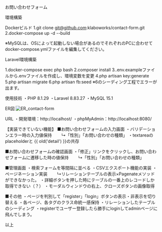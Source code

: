 お問い合わせフォーム

環境構築

Dockerビルド
1.git clone git@github.com:klaboworks/contact-form.git
2.docker-compose up -d --build

※MySQLは、OSによって起動しない場合があるのでそれぞれのPCに合わせてdocker-compose.ymlファイルを編集してください。

Laravel環境構築

1.docker-compose exec php bash
2.composer install
3..env.exampleファイルから.envファイルを作成し、環境変数を変更
4.php artisan key:generate
5.php artisan migrate
6.php artisan fb:seed
※6のシーディング工程でエラーが出ます。

使用技術
・PHP 8.1.29
・Laravel 8.83.27
・MySQL 15.1

ER図
![ER_contact-form](https://github.com/user-attachments/assets/088bd097-dc9d-4150-9c22-e823fef86374)


URL
・開発環境：http://localhost/
・phpMyAdmin：http://localhost:8080/

【実装できていない機能】
■お問い合わせフォームの入力画面
・バリデーションエラー時の入力値保持
　　↳「性別」「お問い合わせの種類」
・textareaのplaceholderと {{ old('detail') }}の共存

■お問い合わせフォームの確認画面
・「修正」リンクをクリックし、お問い合わせフォームに遷移した時の値保持
　　↳「性別」「お問い合わせの種類」

■管理画面
・検索フォームを等間隔に並べる
・CSVエクスポート機能の実装
・ページネーション実装
　　↳リレーションテーブルの表示×Pagenateメソッドができなかった。
・詳細ボタンを押した時にテーブルの一番上のレコードしか取得できない（？）
・モーダルウィンドウの右上、クローズボタンの画像取得

■その他
・ページを判別して「register」「login」ボタンの表示・非表示を切り替える
・各ページ、各タグのクラス命統一感保持
・リレーションしたテーブルのシーディング
・registerでユーザー登録したら勝手にloginしてadminページに飛んでしまう。

以上